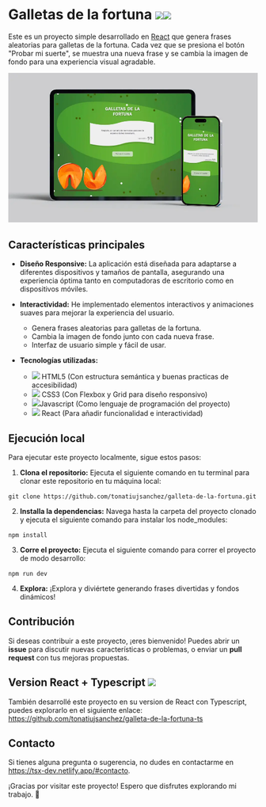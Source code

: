 # Galletas de la fortuna <img src="https://img.icons8.com/color/32/000000/javascript--v1.png"/><img src="https://img.icons8.com/color/32/000000/react-native.png"/>

Este es un proyecto simple desarrollado en [React](https://reactjs.org/) que genera frases aleatorias para galletas de la fortuna. Cada vez que se presiona el botón "Probar mi suerte", se muestra una nueva frase y se cambia la imagen de fondo para una experiencia visual agradable.

[![Portafolio de Tonatiuj Sánchez](/public/img/screen-app.webp)](https://galletadelafortuna-jsx.netlify.app)

## Características principales

- **Diseño Responsive:** La aplicación está diseñada para adaptarse a diferentes dispositivos y tamaños de pantalla, asegurando una experiencia óptima tanto en computadoras de escritorio como en dispositivos móviles.
  
- **Interactividad:** He implementado elementos interactivos y animaciones suaves para mejorar la experiencia del usuario.
    - Genera frases aleatorias para galletas de la fortuna.
    - Cambia la imagen de fondo junto con cada nueva frase.
    - Interfaz de usuario simple y fácil de usar.

- **Tecnologías utilizadas:**
    - <img src="https://img.icons8.com/color/32/000000/html-5--v1.png"/> HTML5 (Con estructura semántica y buenas practicas de accesibilidad)
    - <img src="https://img.icons8.com/color/32/000000/css3.png"/> CSS3 (Con Flexbox y Grid para diseño responsivo)
    - <img src="https://img.icons8.com/color/32/000000/javascript--v1.png"/>Javascript (Como lenguaje de programación del proyecto)
    - <img src="https://img.icons8.com/color/32/000000/react-native.png"/> React (Para añadir funcionalidad e interactividad)



## Ejecución local

Para ejecutar este proyecto localmente, sigue estos pasos:

1. **Clona el repositorio:** Ejecuta el siguiente comando en tu terminal para clonar este repositorio en tu máquina local:
```
git clone https://github.com/tonatiujsanchez/galleta-de-la-fortuna.git
```

2. **Installa la dependencias:** Navega hasta la carpeta del proyecto clonado y ejecuta el siguiente comando para instalar los node_modules:
```
npm install
```

3. **Corre el proyecto:** Ejecuta el siguiente comando para correr el proyecto de modo desarrollo:
```
npm run dev
```

4. **Explora:** ¡Explora y diviértete generando frases divertidas y fondos dinámicos!

## Contribución

Si deseas contribuir a este proyecto, ¡eres bienvenido! Puedes abrir un __issue__ para discutir nuevas características o problemas, o enviar un __pull request__ con tus mejoras propuestas.

## Version React + Typescript <img src="https://img.icons8.com/color/32/000000/typescript.png"/> 

También desarrollé este proyecto en su version de React con Typescript, puedes explorarlo en el siguiente enlace: https://github.com/tonatiujsanchez/galleta-de-la-fortuna-ts

## Contacto

Si tienes alguna pregunta o sugerencia, no dudes en contactarme en https://tsx-dev.netlify.app/#contacto.

¡Gracias por visitar este proyecto! Espero que disfrutes explorando mi trabajo. 🤗
